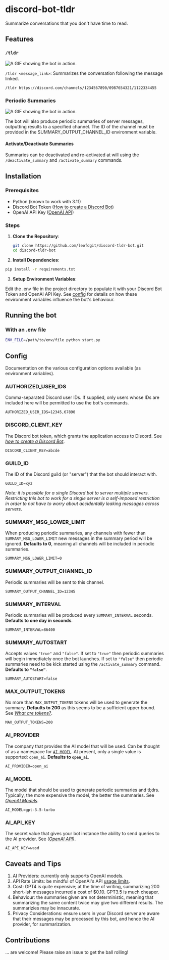 # discord-bot-tldr

Summarize conversations that you don't have time to read.

## Features

### `/tldr`

![A GIF showing the bot in action.](./assets/bot_gif.gif)

`/tldr <message_link>`: Summarizes the conversation following the message linked.

```
/tldr https://discord.com/channels/1234567890/0987654321/1122334455
```

### Periodic Summaries

![A GIF showing the bot in action.](./assets/activate.gif)

The bot will also produce periodic summaries of server messages, outputting results to a specified channel. The ID of the channel must be provided in the SUMMARY_OUTPUT_CHANNEL_ID environment variable.

#### Activate/Deactivate Summaries

Summaries can be deactivated and re-activated at will using the `/deactivate_summary` and `/activate_summary` commands.

## Installation

### Prerequisites

- Python (known to work with 3.11)
- Discord Bot Token ([How to create a Discord Bot](https://discord.com/developers/docs/getting-started#step-1-creating-an-app))
- OpenAI API Key ([OpenAI API](https://platform.openai.com/api-keys))

### Steps

1. **Clone the Repository**:

   ```sh
   git clone https://github.com/leofdgit/discord-tldr-bot.git
   cd discord-tldr-bot
   ```

2. **Install Dependencies**:

```sh
pip install -r requirements.txt
```

3. **Setup Environment Variables**:

Edit the .env file in the project directory to populate it with your Discord Bot Token and OpenAI API Key. See [config](#config) for details on how these environment variables influence the bot's behaviour.

## Running the bot

### With an .env file

```sh
ENV_FILE=/path/to/env/file python start.py
```

## Config

Documentation on the various configuration options available (as environment variables).

### AUTHORIZED_USER_IDS

Comma-separated Discord user IDs. If supplied, only users whose IDs are included here will be permitted
to use the bot's commands.

```
AUTHORIZED_USER_IDS=12345,67890
```

### DISCORD_CLIENT_KEY

The Discord bot token, which grants the application access to Discord. See _[how to create a Discord Bot](https://discord.com/developers/docs/getting-started#step-1-creating-an-app)_.

```
DISCORD_CLIENT_KEY=abcde
```

### GUILD_ID

The ID of the Discord guild (or "server") that the bot should interact with.

```
GUILD_ID=xyz
```

_Note: it is possible for a single Discord bot to server multiple servers. Restricting this bot to work for a single_
_server is a self-imposed restriction in order to not have to worry about accidentally leaking messages_
_across servers._

### SUMMARY_MSG_LOWER_LIMIT

When producing periodic summaries, any channels with fewer than `SUMMARY_MSG_LOWER_LIMIT` new messages in the summary
period will be ignored. **Defaults to 0**, meaning all channels will be included in periodic summaries.

```
SUMMARY_MSG_LOWER_LIMIT=0
```

### SUMMARY_OUTPUT_CHANNEL_ID

Periodic summaries will be sent to this channel.

```
SUMMARY_OUTPUT_CHANNEL_ID=12345
```

### SUMMARY_INTERVAL

Periodic summaries will be produced every `SUMMARY_INTERVAL` seconds. **Defaults to one day in seconds**.

```
SUMMARY_INTERVAL=86400
```

### SUMMARY_AUTOSTART

Accepts values `"true"` and `"false"`. If set to `"true"` then periodic summaries will begin immediately once
the bot launches. If set to `"false"` then periodic summaries need to be kick started using the `/activate_summary`
command. **Defaults to `"false"`**.

```
SUMMARY_AUTOSTART=false
```

### MAX_OUTPUT_TOKENS

No more than `MAX_OUTPUT_TOKENS` tokens will be used to generate the summary. **Defaults to 200** as this seems to be a sufficient upper bound. See _[What are tokens?](https://learn.microsoft.com/en-us/semantic-kernel/prompt-engineering/tokens)_.

```
MAX_OUTPUT_TOKENS=200
```

### AI_PROVIDER

The company that provides the AI model that will be used. Can be thought of as a namespace for [`AI_MODEL`](###AI_MODEL).
At present, only a single value is supported: `open_ai`. **Defaults to `open_ai`**.

```
AI_PROVIDER=open_ai
```

### AI_MODEL

The model that should be used to generate periodic summaries and tl;drs. Typically, the more expensive the model,
the better the summaries. See _[OpenAI Models](https://platform.openai.com/docs/models)_.

```
AI_MODEL=gpt-3.5-turbo
```

### AI_API_KEY

The secret value that gives your bot instance the ability to send queries to the AI provider. See _([OpenAI API](https://platform.openai.com/api-keys))_.

```
AI_API_KEY=wasd
```

## Caveats and Tips

1. AI Providers: currently only supports OpenAI models.
1. API Rate Limits: be mindful of OpenAI's API [usage limits](https://platform.openai.com/account/limits).
1. Cost: GPT4 is quite expensive; at the time of writing, summarizing 200 short-ish messages incurred a cost of $0.10. GPT3.5 is much cheaper.
1. Behaviour: the summaries given are not deterministic, meaning that summarizing the same content
   twice may give two different results. The summarizies may be innacurate.
1. Privacy Considerations: ensure users in your Discord server are aware that their messages may be processed by this bot, and hence the AI provider, for summarization.

## Contributions

... are welcome! Please raise an issue to get the ball rolling!
